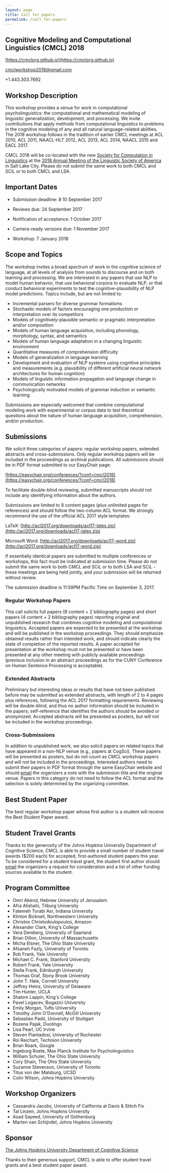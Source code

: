 ```yaml
---
layout: page
title: Call for papers
permalink: /call-for-papers
---
```


## Cognitive Modeling and Computational Linguistics (CMCL) 2018

[https://cmclorg.github.io](https://cmclorg.github.io)

[cmclworkshop2018@gmail.com](mailto://cmclworkshop2018@gmail.com)

+1.443.303.7692

## Workshop Description
This workshop provides a venue for work in computational psycholinguistics: the computational and mathematical modeling of linguistic generalization, development, and processing. We invite contributions that apply methods from computational linguistics to problems in the cognitive modeling of any and all natural language-related abilities. The 2018 workshop follows in the tradition of earlier CMCL meetings at ACL 2010, ACL 2011, NAACL-HLT 2012, ACL 2013, ACL 2014, NAACL 2015 and EACL 2017.

CMCL 2018 will be co-located with the new [Society for Computation in Linguistics](http://blogs.umass.edu/scil/scil-2018/scil-2018-call-for-papers/) at the [2018 Annual Meeting of the Linguistic Society of America](https://www.linguisticsociety.org/event/lsa-2018-annual-meeting) in Salt Lake City. Please do not submit the same work to both CMCL and SCiL or to both CMCL and LSA.

## Important Dates

* Submission deadline: ~~3~~ 10 September 2017

* Reviews due: 24 September 2017

* Notification of acceptance: 1 October 2017

* Camera-ready versions due: 1 November 2017

* Workshop: 7 January 2018

## Scope and Topics

The workshop invites a broad spectrum of work in the cognitive science of language, at all levels of analysis from sounds to discourse and on both learning and processing. We are interested in any papers that use NLP to model human behavior, that use behavioral corpora to evaluate NLP, or that conduct behavioral experiments to test the cognitive-plausibility of NLP model predictions. Topics include, but are not limited to: 

* Incremental parsers for diverse grammar formalisms
* Stochastic models of factors encouraging one production or interpretation over its competitors
* Models of cognitively-plausible semantic or pragmatic interpretation and/or composition
* Models of human language acquisition, including phonology, morphology, syntax, and semantics
* Models of human language adaptation in a changing linguistic environment
* Quantitative measures of comprehension difficulty
* Models of generalization in language learning
* Development and evaluation of NLP systems using cognitive principles and measurements (e.g. plausibility of different artificial neural network architectures for human cognition)
* Models of linguistic information propagation and language change in communication networks
* Psychologically motivated models of grammar induction or semantic learning

Submissions are especially welcomed that combine computational modeling work with experimental or corpus data to test theoretical questions about the nature of human language acquisition, comprehension, and/or production.

## Submissions

 We solicit three categories of papers: regular workshop papers, extended abstracts and cross-submissions. Only regular workshop papers will be included in the proceedings as archival publications. All submissions should be in PDF format submitted to our EasyChair page:

 [https://easychair.org/conferences/?conf=cmcl2018](https://easychair.org/conferences/?conf=cmcl2018)

 To facilitate double-blind reviewing, submitted manuscripts should not include any identifying information about the authors.

 Submissions are limited to 8 content pages (plus unlimited pages for references) and should follow the two-column ACL format. We strongly recommend the use of the official ACL 2017 style templates:

  LaTeX: [http://acl2017.org/downloads/acl17-latex.zip](http://acl2017.org/downloads/acl17-latex.zip)

  Microsoft Word: [http://acl2017.org/downloads/acl17-word.zip](http://acl2017.org/downloads/acl17-word.zip)

 If essentially identical papers are submitted to multiple conferences or workshops, this fact must be indicated at submission time. Please do not submit the same work to both CMCL and SCiL or to both LSA and SCiL - these meetings are being held jointly, and your submission will be returned without review.

 The submission deadline is 11:59PM Pacific Time on September 3, 2017.

### Regular Workshop Papers

 This call solicits full papers (8 content + 2 bibliography pages) and short papers (4 content + 2 bibliography pages) reporting original and unpublished research that combines cognitive modeling and computational linguistics. Accepted papers are expected to be presented at the workshop and will be published in the workshop proceedings. They should emphasize obtained results rather than intended work, and should indicate clearly the state of completion of the reported results. A paper accepted for presentation at the workshop must not be presented or have been presented at any other meeting with publicly available proceedings (previous inclusion in an abstract proceedings as for the CUNY Conference on Human Sentence Processing is acceptable).

### Extended Abstracts
 Preliminary but interesting ideas or results that have not been published before may be submitted as extended abstracts, with length of 2 to 4 pages plus references, following the ACL 2017 formatting requirements. Reviewing will be double-blind, and thus no author information should be included in the papers; self-reference that identifies the authors should be avoided or anonymized. Accepted abstracts will be presented as posters, but will not be included in the workshop proceedings.

### Cross-Submissions
 In addition to unpublished work, we also solicit papers on related topics that have appeared in a non-NLP venue (e.g., papers at CogSci). These papers will be presented as posters, but do not count as CMCL workshop papers and will not be included in the proceedings.  Interested authors need to submit their papers in PDF format through the same EasyChair website and should [email](mailto://cmclworkshop2018@gmail.com) the organizers a note with the submission title and the original venue. Papers in this category do not need to follow the ACL format and the selection is solely determined by the organizing committee.

## Best Student Paper
 The best regular workshop paper whose first author is a student will receive the Best Student Paper award.

## Student Travel Grants
 Thanks to the generosity of the Johns Hopkins University Department of Cognitive Science, CMCL is able to provide a small number of student travel awards ($200 each) for accepted, first-authored student papers this year. To be considered for a student travel grant, the student first author should [email](mailto://cmclworkshop2018@gmail.com) the organizers a request for consideration and a list of other funding sources available to the student.

## Program Committee
* Omri Abend, Hebrew University of Jerusalem
* Afra Alishahi, Tilburg University
* Fatemeh Torabi Asr, Indiana University
* Klinton Bicknell, Northwestern University
* Christos Christodoulopoulos, Amazon
* Alexander Clark, King's College
* Vera Demberg, University of Saarland
* Brian Dillon, University of Massachusetts
* Micha Elsner, The Ohio State University
* Afsaneh Fazly, University of Toronto
* Bob Frank, Yale University
* Michael C. Frank, Stanford University
* Robert Frank, Yale University
* Stella Frank, Edinburgh University
* Thomas Graf, Stony Brook University
* John T. Hale, Cornell University
* Jeffrey Heinz, University of Delaware
* Tim Hunter, UCLA
* Shalom Lappin, King's College
* Pavel Logacev, Bogazici University
* Emily Morgan, Tufts University
* Timothy John O'Donnell, McGill University
* Sebastian Padó, University of Stuttgart
* Bozena Pajak, Duolingo
* Lisa Pearl, UC Irvine
* Steven Piantadosi, University of Rochester
* Roi Reichart, Technion University
* Brian Roark, Google
* Ingeborg Roete, Max Planck Institute for Psycholinguistics
* William Schuler, The Ohio State University
* Cory Shain, The Ohio State University
* Suzanne Stevenson, University of Toronto
* Titus von der Malsburg, UCSD
* Colin Wilson, Johns Hopkins University

## Workshop Organizers
* Cassandra Jacobs, University of California at Davis & Stitch Fix
* Tal Linzen, Johns Hopkins University
* Asad Sayeed, University of Gothenburg
* Marten van Schijndel, Johns Hopkins University

## Sponsor
 [The Johns Hopkins University Department of Cognitive Science](http://cogsci.jhu.edu/)

 Thanks to their generous support, CMCL is able to offer student travel grants and a best student paper award.
